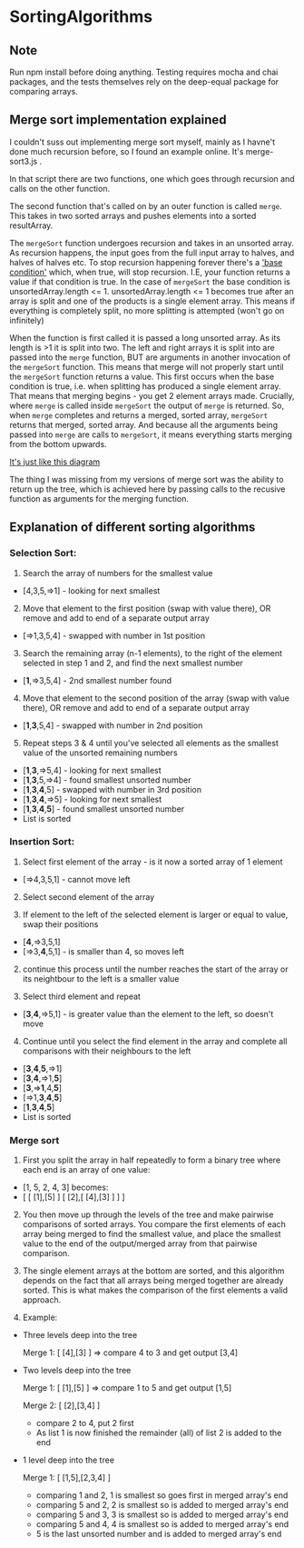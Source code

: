 # SortingAlgorithms

## Note

Run npm install before doing anything. Testing requires mocha and chai packages, and the tests themselves rely on the deep-equal package for comparing arrays.

## Merge sort implementation explained

I couldn't suss out implementing merge sort myself, mainly as I havne't done much recursion before, so I found an example online. It's merge-sort3.js .

In that script there are two functions, one which goes through recursion and calls on the other function.

The second function that's called on by an outer function is called `merge`. This takes in two sorted arrays and pushes elements into a sorted resultArray.

The `mergeSort` function undergoes recursion and takes in an unsorted array. As recursion happens, the input goes from the full input array to halves, and halves of halves etc. To stop recursion happening forever there's a ['base condition'](https://www.freecodecamp.org/news/recursion-is-not-hard-858a48830d83/) which, when true, will stop recursion. I.E, your function returns a value if that condition is true. In the case of `mergeSort` the base condition is unsortedArray.length <= 1. unsortedArray.length <= 1 becomes true after an array is split and one of the products is a single element array. This means if everything is completely split, no more splitting is attempted (won't go on infinitely)

When the function is first called it is passed a long unsorted array. As its length is >1 it is split into two. The left and right arrays it is split into are passed into the `merge` function, BUT are arguments in another invocation of the `mergeSort` function. This means that merge will not properly start until the `mergeSort` function returns a value. This first occurs when the base condition is true, i.e. when splitting has produced a single element array. That means that merging begins - you get 2 element arrays made. Crucially, where `merge` is called inside `mergeSort` the output of `merge` is returned. So, when `merge` completes and returns a merged, sorted array, `mergeSort` returns that merged, sorted array. And because all the arguments being passed into `merge` are calls to `mergeSort`, it means everything starts merging from the bottom upwards.

[It's just like this diagram](https://cdn-media-1.freecodecamp.org/images/KioR-yl8aB2lxriDCulsNMTivQ1J5xlmEyrg)

The thing I was missing from my versions of merge sort was the ability to return up the tree, which is achieved here by passing calls to the recusive function as arguments for the merging function.

## Explanation of different sorting algorithms

### Selection Sort:
1) Search the array of numbers for the smallest value

  - [4,3,5,=>1] - looking for next smallest

2) Move that element to the first position (swap with value there), OR remove and add to end of a separate output array

  - [=>1,3,5,4] - swapped with number in 1st position

3) Search the remaining array (n-1 elements), to the right of the element selected in step 1 and 2, and find the next smallest number

  - [**1**,=>3,5,4] - 2nd smallest number found

4) Move that element to the second position of the array (swap with value there), OR remove and add to end of a separate output array

  - [**1**,**3**,5,4] - swapped with number in 2nd position

5) Repeat steps 3 & 4 until you've selected all elements as the smallest value of the unsorted remaining numbers

  - [**1**,**3**,=>5,4] - looking for next smallest
  - [**1**,**3**,5,=>4] - found smallest unsorted number
  - [**1**,**3**,**4**,5] - swapped with number in 3rd position
  - [**1**,**3**,**4**,=>5] - looking for next smallest
  - [**1**,**3**,**4**,**5**] - found smallest unsorted number
  - List is sorted

### Insertion Sort:
1) Select first element of the array - is it now a sorted array of 1 element

  - [=>4,3,5,1] - cannot move left

2) Select second element of the array

  1) If element to the left of the selected element is larger or equal to value, swap their positions

  - [**4**,=>3,5,1]
  - [=>3,**4**,5,1] - is smaller than 4, so moves left

  2) continue this process until the number reaches the start of the array or its neightbour to the left is a smaller value

3) Select third element and repeat

- [**3**,**4**,=>5,1] - is greater value than the element to the left, so doesn't move

4) Continue until you select the find element in the array and complete all comparisons with their neighbours to the left

- [**3**,**4**,**5**,=>1]
- [**3**,**4**,=>1,**5**]
- [**3**,=>**1**,4,**5**]
- [=>1,**3**,**4**,**5**]
- [**1**,**3**,**4**,**5**]
- List is sorted

### Merge sort

1) First you split the array in half repeatedly to form a binary tree where each end is an array of one value:
  - [1, 5, 2, 4, 3] becomes:
  - [ [ [1],[5] ] [ [2],[ [4],[3] ] ] ]

2) You then move up through the levels of the tree and make pairwise comparisons of sorted arrays. You compare the first elements of each array being merged to find the smallest value, and place the smallest value to the end of the output/merged array from that pairwise comparison.

3) The single element arrays at the bottom are sorted, and this algorithm depends on the fact that all arrays being merged together are already sorted. This is what makes the comparison of the first elements a valid approach.

 4) Example:

  - Three levels deep into the tree

    Merge 1: [ [4],[3] ] => compare 4 to 3 and get output [3,4]

  - Two levels deep into the tree

    Merge 1: [ [1],[5] ] => compare 1 to 5 and get output [1,5]

    Merge 2: [ [2],[3,4] ]

      - compare 2 to 4, put 2 first
      - As list 1 is now finished the remainder (all) of list 2 is added to the end


  - 1 level deep into the tree

    Merge 1: [ [1,5],[2,3,4] ]

      - comparing 1 and 2, 1 is smallest so goes first in merged array's end
      - comparing 5 and 2, 2 is smallest so is added to merged array's end
      - comparing 5 and 3, 3 is smallest so is added to merged array's end
      - comparing 5 and 4, 4 is smallest so is added to merged array's end
      - 5 is the last unsorted number and is added to merged array's end
